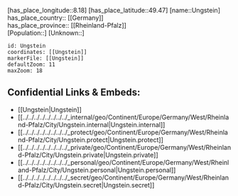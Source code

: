 ﻿---
location: [49.47,8.18] 
mapzoom: [7,12] 
mapmarker: city 
type: City
tags:
- geo/City


SpocWebEntityId: 35114
isDeleted: false
confidential: public

---
[has_place_longitude::8.18] 
[has_place_latitude::49.47] 
[name::Ungstein] 
has_place_country:: [[Germany]]  
has_place_province:: [[Rheinland-Pfalz]]  
[Population::] 
[Unknown::] 


```leaflet
id: Ungstein
coordinates: [[Ungstein]] 
markerFile: [[Ungstein]] 
defaultZoom: 11 
maxZoom: 18
```


## Confidential Links & Embeds: 
- [[Ungstein|Ungstein]]  
- [[../../../../../../../../_internal/geo/Continent/Europe/Germany/West/Rheinland-Pfalz/City/Ungstein.internal|Ungstein.internal]] 
- [[../../../../../../../../_protect/geo/Continent/Europe/Germany/West/Rheinland-Pfalz/City/Ungstein.protect|Ungstein.protect]] 
- [[../../../../../../../../_private/geo/Continent/Europe/Germany/West/Rheinland-Pfalz/City/Ungstein.private|Ungstein.private]] 
- [[../../../../../../../../_personal/geo/Continent/Europe/Germany/West/Rheinland-Pfalz/City/Ungstein.personal|Ungstein.personal]] 
- [[../../../../../../../../_secret/geo/Continent/Europe/Germany/West/Rheinland-Pfalz/City/Ungstein.secret|Ungstein.secret]] 
